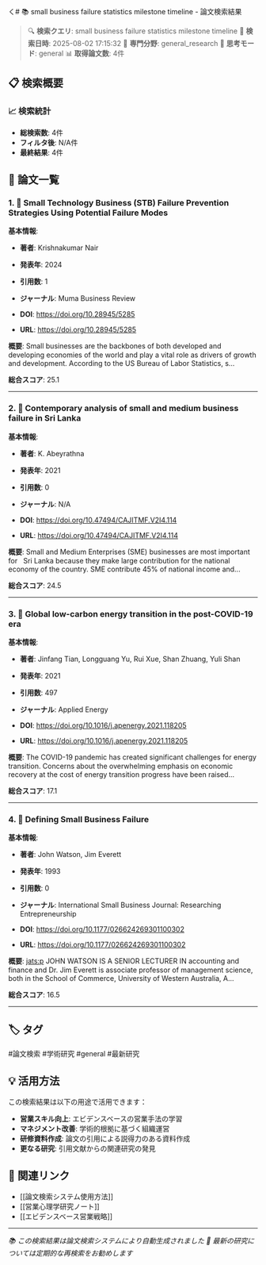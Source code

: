 く# 📚 small business failure statistics milestone timeline - 論文検索結果

> 🔍 **検索クエリ**: small business failure statistics milestone timeline
> 📅 **検索日時**: 2025-08-02 17:15:32
> 🎯 **専門分野**: general_research
> 🧠 **思考モード**: general
> 📊 **取得論文数**: 4件

## 📋 検索概要

### 📈 検索統計
- **総検索数**: 4件
- **フィルタ後**: N/A件
- **最終結果**: 4件

## 📄 論文一覧

### 1. 📄 Small Technology Business (STB) Failure Prevention Strategies Using Potential Failure Modes

**基本情報**:
- **著者**: Krishnakumar Nair
- **発表年**: 2024
- **引用数**: 1
- **ジャーナル**: Muma Business Review

- **DOI**: https://doi.org/10.28945/5285
- **URL**: https://doi.org/10.28945/5285

**概要**: Small businesses are the backbones of both developed and developing economies of the world and play a vital role as drivers of growth and development. According to the US Bureau of Labor Statistics, s...

**総合スコア**: 25.1

---

### 2. 📄 Contemporary analysis of small and medium business failure in Sri Lanka

**基本情報**:
- **著者**: K. Abeyrathna
- **発表年**: 2021
- **引用数**: 0
- **ジャーナル**: N/A

- **DOI**: https://doi.org/10.47494/CAJITMF.V2I4.114
- **URL**: https://doi.org/10.47494/CAJITMF.V2I4.114

**概要**: Small and Medium Enterprises (SME) businesses are most important for   Sri Lanka because they make large contribution for the national economy of the country. SME contribute 45% of national income and...

**総合スコア**: 24.5

---

### 3. 📄 Global low-carbon energy transition in the post-COVID-19 era

**基本情報**:
- **著者**: Jinfang Tian, Longguang Yu, Rui Xue, Shan Zhuang, Yuli Shan
- **発表年**: 2021
- **引用数**: 497
- **ジャーナル**: Applied Energy

- **DOI**: https://doi.org/10.1016/j.apenergy.2021.118205
- **URL**: https://doi.org/10.1016/j.apenergy.2021.118205

**概要**: The COVID-19 pandemic has created significant challenges for energy transition. Concerns about the overwhelming emphasis on economic recovery at the cost of energy transition progress have been raised...

**総合スコア**: 17.1

---

### 4. 📄 Defining Small Business Failure

**基本情報**:
- **著者**: John Watson, Jim Everett
- **発表年**: 1993
- **引用数**: 0
- **ジャーナル**: International Small Business Journal: Researching Entrepreneurship

- **DOI**: https://doi.org/10.1177/026624269301100302
- **URL**: https://doi.org/10.1177/026624269301100302

**概要**: <jats:p> JOHN WATSON IS A SENIOR LECTURER IN accounting and finance and Dr. Jim Everett is associate professor of management science, both in the School of Commerce, University of Western Australia, A...

**総合スコア**: 16.5

---


## 🏷️ タグ

#論文検索 #学術研究 #general #最新研究

## 💡 活用方法

この検索結果は以下の用途で活用できます：

- **営業スキル向上**: エビデンスベースの営業手法の学習
- **マネジメント改善**: 学術的根拠に基づく組織運営
- **研修資料作成**: 論文の引用による説得力のある資料作成
- **更なる研究**: 引用文献からの関連研究の発見

## 🔗 関連リンク

- [[論文検索システム使用方法]]
- [[営業心理学研究ノート]]
- [[エビデンスベース営業戦略]]

---

*📚 この検索結果は論文検索システムにより自動生成されました*
*🔄 最新の研究については定期的な再検索をお勧めします*
